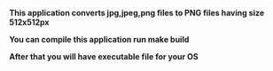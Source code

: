 <b>This application converts jpg,jpeg,png files to PNG files having size 512x512px<b>

You can compile this application run make build

After that you will have executable file for your OS 
